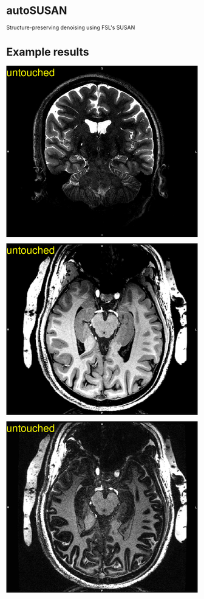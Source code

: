 # autoSUSAN
Structure-preserving denoising using FSL's SUSAN

# Example results

![0.4 mm TSE](img/0p4_TSE.gif)

![0.5 mm MP2RAGE T1w](img/0p5_UNI.gif)

![0.5 mm MP2RAGE INV1](img/0p5_INV1.gif)